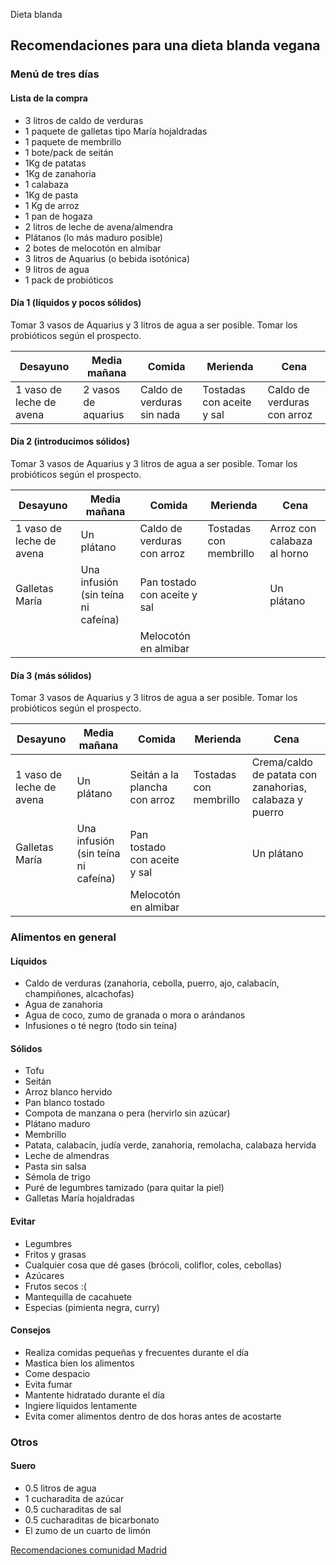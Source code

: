 Dieta blanda

## Recomendaciones para una dieta blanda vegana

### Menú de tres días

#### Lista de la compra

* 3 litros de caldo de verduras
* 1 paquete de galletas tipo María hojaldradas
* 1 paquete de membrillo
* 1 bote/pack de seitán
* 1Kg de patatas
* 1Kg de zanahoria
* 1 calabaza
* 1Kg de pasta
* 1 Kg de arroz
* 1 pan de hogaza
* 2 litros de leche de avena/almendra
* Plátanos (lo más maduro posible)
* 2 botes de melocotón en almibar
* 3 litros de Aquarius (o bebida isotónica)
* 9 litros de agua
* 1 pack de probióticos

#### Día 1 (líquidos y pocos sólidos)

Tomar 3 vasos de Aquarius y 3 litros de agua a ser posible. Tomar los probióticos según el prospecto.

|Desayuno|Media mañana|Comida|Merienda|Cena|
|--------|------------|------|--------|----|
| 1 vaso de leche de avena| 2 vasos de aquarius| Caldo de verduras sin nada| Tostadas con aceite y sal|Caldo de verduras con arroz|

#### Día 2 (introducimos sólidos)

Tomar 3 vasos de Aquarius y 3 litros de agua a ser posible. Tomar los probióticos según el prospecto.

|Desayuno|Media mañana|Comida|Merienda|Cena|
|--------|------------|------|--------|----|
| 1 vaso de leche de avena| Un plátano| Caldo de verduras con arroz|Tostadas con membrillo|Arroz con calabaza al horno|
|Galletas María|Una infusión (sin teína ni cafeína)|Pan tostado con aceite y sal||Un plátano|
|||Melocotón en almibar|||

#### Día 3 (más sólidos)

Tomar 3 vasos de Aquarius y 3 litros de agua a ser posible. Tomar los probióticos según el prospecto.

|Desayuno|Media mañana|Comida|Merienda|Cena|
|--------|------------|------|--------|----|
| 1 vaso de leche de avena| Un plátano| Seitán a la plancha con arroz|Tostadas con membrillo|Crema/caldo de patata con zanahorias, calabaza y puerro|
|Galletas María|Una infusión (sin teína ni cafeína)|Pan tostado con aceite y sal||Un plátano|
|||Melocotón en almibar|||

### Alimentos en general

#### Líquidos
- Caldo de verduras (zanahoria, cebolla, puerro, ajo, calabacín, champiñones, alcachofas)
- Agua de zanahoria
- Agua de coco, zumo de granada o mora o arándanos
- Infusiones o té negro (todo sin teína)

#### Sólidos
- Tofu
- Seitán
- Arroz blanco hervido
- Pan blanco tostado
- Compota de manzana o pera (hervirlo sin azúcar)
- Plátano maduro
- Membrillo
- Patata, calabacín, judía verde, zanahoria, remolacha, calabaza hervida
- Leche de almendras
- Pasta sin salsa
- Sémola de trigo
- Puré de legumbres tamizado (para quitar la piel)
- Galletas María hojaldradas

#### Evitar

- Legumbres
- Fritos y grasas
- Cualquier cosa que dé gases (brócoli, coliflor, coles, cebollas)
- Azúcares
- Frutos secos :(
- Mantequilla de cacahuete
- Especias (pimienta negra, curry)

#### Consejos

- Realiza comidas pequeñas y frecuentes durante el día
- Mastica bien los alimentos
- Come despacio
- Evita fumar
- Mantente hidratado durante el día
- Ingiere líquidos lentamente
- Evita comer alimentos dentro de dos horas antes de acostarte


### Otros

#### Suero

* 0.5 litros de agua
* 1 cucharadita de azúcar
* 0.5 cucharaditas de sal
* 0.5 cucharaditas de bicarbonato
* El zumo de un cuarto de limón

[Recomendaciones comunidad Madrid](../.attachments/c5948189eb004c4b8df9eaa079ceb8af.pdf)


